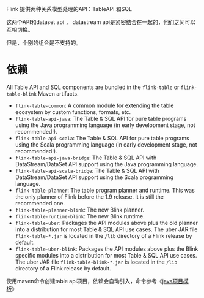 Flink 提供两种关系模型处理的API：TableAPI 和SQL

这两个API和dataset api ， datastream api是紧密结合在一起的，他们之间可以互相切换。

但是，个别的组合是不支持的。

 

# 依赖

All Table API and SQL components are bundled in the `flink-table` or `flink-table-blink` Maven artifacts.

- `flink-table-common`: A common module for extending the table ecosystem by custom functions, formats, etc.
- `flink-table-api-java`: The Table & SQL API for pure table programs using the Java programming language (in early development stage, not recommended!).
- `flink-table-api-scala`: The Table & SQL API for pure table programs using the Scala programming language (in early development stage, not recommended!).
- `flink-table-api-java-bridge`: The Table & SQL API with DataStream/DataSet API support using the Java programming language.
- `flink-table-api-scala-bridge`: The Table & SQL API with DataStream/DataSet API support using the Scala programming language.
- `flink-table-planner`: The table program planner and runtime. This was the only planner of Flink before the 1.9 release. It is still the recommended one.
- `flink-table-planner-blink`: The new Blink planner.
- `flink-table-runtime-blink`: The new Blink runtime.
- `flink-table-uber`: Packages the API modules above plus the old planner into a distribution for most Table & SQL API use cases. The uber JAR file `flink-table-*.jar` is located in the `/lib` directory of a Flink release by default.
- `flink-table-uber-blink`: Packages the API modules above plus the Blink specific modules into a distribution for most Table & SQL API use cases. The uber JAR file `flink-table-blink-*.jar` is located in the `/lib` directory of a Flink release by default.

使用maven命令创建table api项目，依赖会自动引入，命令参考《[java项目模板](../01.项目构建设置/Java项目模板.md)》